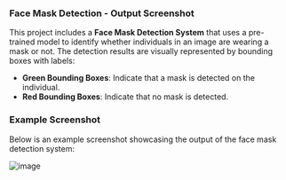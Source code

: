 ### Face Mask Detection - Output Screenshot

This project includes a **Face Mask Detection System** that uses a pre-trained model to identify whether individuals in an image are wearing a mask or not. The detection results are visually represented by bounding boxes with labels:

- **Green Bounding Boxes**: Indicate that a mask is detected on the individual.
- **Red Bounding Boxes**: Indicate that no mask is detected.

### Example Screenshot
Below is an example screenshot showcasing the output of the face mask detection system:

![image](https://github.com/user-attachments/assets/771492b3-53b1-4e0f-b616-fc71f13d9b44)
